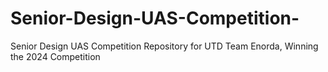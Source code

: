 # Senior-Design-UAS-Competition-
Senior Design UAS Competition Repository for UTD Team Enorda, Winning the 2024 Competition 
